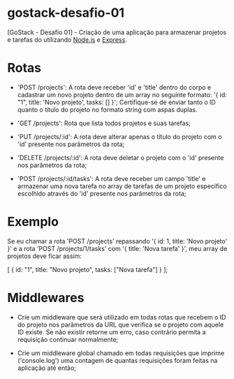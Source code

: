# gostack-desafio-01
[GoStack - Desafio 01] - Criação de uma aplicação para armazenar projetos e tarefas do utilizando [Node.js](https://nodejs.org/en/) e [Express](https://expressjs.com/pt-br/). 

# Rotas
* 'POST /projects': A rota deve receber 'id' e 'title' dentro do corpo e cadastrar um novo projeto dentro de um array no seguinte formato: '{ id: "1", title: 'Novo projeto', tasks: [] }'; Certifique-se de enviar tanto o ID quanto o título do projeto no formato string com aspas duplas.

* 'GET /projects': Rota que lista todos projetos e suas tarefas;

* 'PUT /projects/:id': A rota deve alterar apenas o título do projeto com o 'id' presente nos parâmetros da rota;

* 'DELETE /projects/:id': A rota deve deletar o projeto com o 'id' presente nos parâmetros da rota;

* 'POST /projects/:id/tasks': A rota deve receber um campo 'title' e armazenar uma nova tarefa no array de tarefas de um projeto específico escolhido através do 'id' presente nos parâmetros da rota;

# Exemplo
Se eu chamar a rota 'POST /projects' repassando '{ id: 1, title: 'Novo projeto' }' e a rota 'POST /projects/1/tasks' com '{ title: 'Nova tarefa' }', meu array de projetos deve ficar assim:

[
  {
    id: "1",
    title: "Novo projeto",
    tasks: ["Nova tarefa"]
  }
];

# Middlewares
* Crie um middleware que será utilizado em todas rotas que recebem o ID do projeto nos parâmetros da URL que verifica se o projeto com aquele ID existe. Se não existir retorne um erro, caso contrário permita a requisição continuar normalmente;

* Crie um middleware global chamado em todas requisições que imprime ('console.log') uma contagem de quantas requisições foram feitas na aplicação até então;
